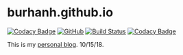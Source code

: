 # burhanh.github.io 

[![Codacy Badge](https://api.codacy.com/project/badge/Grade/7040711c6b1f4675b204768ae147a897)](https://app.codacy.com/app/BurhanH/burhanh.github.io?utm_source=github.com&utm_medium=referral&utm_content=BurhanH/burhanh.github.io&utm_campaign=Badge_Grade_Dashboard)
[![GitHub](https://img.shields.io/github/license/mashape/apistatus.svg)](https://github.com/BurhanH/burhanh.github.io/blob/master/LICENSE)
[![Build Status](https://travis-ci.org/BurhanH/burhanh.github.io.svg?branch=gh-pages)](https://travis-ci.org/BurhanH/burhanh.github.io)
[![Codacy Badge](https://api.codacy.com/project/badge/Grade/7040711c6b1f4675b204768ae147a897)](https://app.codacy.com/app/BurhanH/burhanh.github.io?)

This is my [personal blog](https://burhanh.github.io "My personal blog"). 10/15/18.
